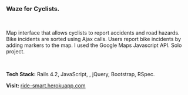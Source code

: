 <h3>  Waze for Cyclists. </h3><br>

<p>  Map interface that allows cyclists to report accidents and road hazards. Bike incidents are sorted using Ajax calls. Users report bike incidents by adding markers to the map. I used the Google Maps Javascript API. Solo project.</p> <br> 

<p><strong> Tech Stack:</strong> Rails 4.2, JavaScript, , jQuery, Bootstrap, RSpec.</p>

<p><strong>Visit:  </strong><a href="https://ride-smart.herokuapp.com"> ride-smart.herokuapp.com</a></p>

